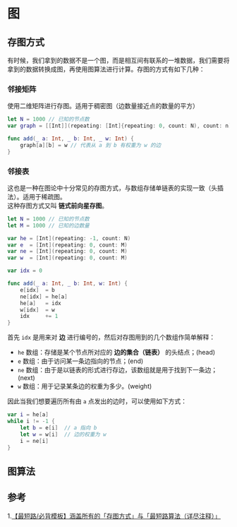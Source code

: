 # 图

## 存图方式
有时候，我们拿到的数据不是一个图，而是相互间有联系的一堆数据，我们需要将拿到的数据转换成图，再使用图算法进行计算。存图的方式有如下几种：
### 邻接矩阵
使用二维矩阵进行存图。适用于稠密图（边数量接近点的数量的平方）
``` swift
let N = 1000 // 已知的节点数
var graph = [[Int]](repeating: [Int]{repeating: 0, count: N), count: n)

func add(_ a: Int, _ b: Int, _ w: Int) {
    graph[a][b] = w // 代表从 a 到 b 有权重为 w 的边
}
```

### 邻接表
这也是一种在图论中十分常见的存图方式，与数组存储单链表的实现一致（头插法）。适用于稀疏图。     
这种存图方式又叫 **链式前向星存图**。
``` swift
let N = 1000 // 已知的节点数
let M = 1000 // 已知的边数量

var he = [Int](repeating: -1, count: N)
var e  = [Int](repeating: 0, count: M)
var ne = [Int](repeating: 0, count: M)
var w  = [Int](repeating: 0, count: M)

var idx = 0

func add(_ a: Int, _ b: Int, w: Int) {
    e[idx]  = b
    ne[idx] = he[a]
    he[a]   = idx
    w[idx]  = w
    idx     += 1
}
```
首先 `idx` 是用来对 **边** 进行编号的，然后对存图用到的几个数组作简单解释：

- `he` 数组：存储是某个节点所对应的 **边的集合（链表）** 的头结点；(head)
- `e`  数组：由于访问某一条边指向的节点；(end)
- `ne` 数组：由于是以链表的形式进行存边，该数组就是用于找到下一条边；(next)
- `w`  数组：用于记录某条边的权重为多少。(weight)

因此当我们想要遍历所有由 `a` 点发出的边时，可以使用如下方式：
``` swift
var i = he[a]
while i != -1 {
    let b = e[i]  // a 指向 b
    let w = w[i]  // 边的权重为 w
    i = ne[i]
}
```

## 图算法



## 参考
1.[【最短路/必背模板】涵盖所有的「存图方式」与「最短路算法（详尽注释）」](https://mp.weixin.qq.com/s?__biz=MzU4NDE3MTEyMA==&mid=2247488007&idx=1&sn=9d0dcfdf475168d26a5a4bd6fcd3505d&chksm=fd9cb918caeb300e1c8844583db5c5318a89e60d8d552747ff8c2256910d32acd9013c93058f&mpshare=1&scene=23&srcid=0311tjKy74JijYzXhHo8Qob7&sharer_sharetime=1646964421353&sharer_shareid=1221771780968b30ef07c3f22cd356ed%23rd)

